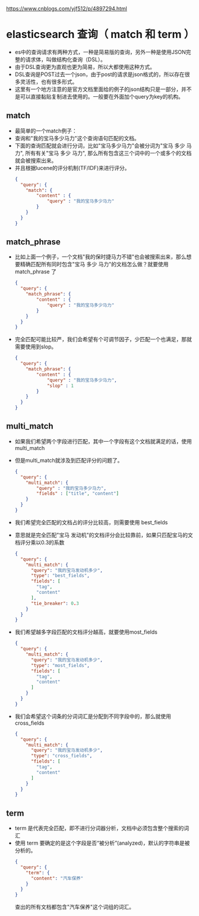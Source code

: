 ﻿
https://www.cnblogs.com/yjf512/p/4897294.html

# elasticsearch 查询（ match 和 term ）

- es中的查询请求有两种方式，一种是简易版的查询，另外一种是使用JSON完整的请求体，叫做结构化查询（DSL）。
- 由于DSL查询更为直观也更为简易，所以大都使用这种方式。
- DSL查询是POST过去一个json，由于post的请求是json格式的，所以存在很多灵活性，也有很多形式。
- 这里有一个地方注意的是官方文档里面给的例子的json结构只是一部分，并不是可以直接黏贴复制进去使用的。一般要在外面加个query为key的机构。


## match
- 最简单的一个match例子：
- 查询和"我的宝马多少马力"这个查询语句匹配的文档。
- 下面的查询匹配就会进行分词，比如"宝马多少马力"会被分词为"宝马 多少 马力", 所有有关"宝马 多少 马力", 那么所有包含这三个词中的一个或多个的文档就会被搜索出来。
- 并且根据lucene的评分机制(TF/IDF)来进行评分。
	```json
	{
	  "query": {
		"match": {
			"content" : {
				"query" : "我的宝马多少马力"
			}
		}
	  }
	}
	```


## match_phrase
- 比如上面一个例子，一个文档"我的保时捷马力不错"也会被搜索出来，那么想要精确匹配所有同时包含"宝马 多少 马力"的文档怎么做？就要使用 match_phrase 了
	```json
	{
	  "query": {
		"match_phrase": {
			"content" : {
				"query" : "我的宝马多少马力"
			}
		}
	  }
	}
	```

- 完全匹配可能比较严，我们会希望有个可调节因子，少匹配一个也满足，那就需要使用到slop。
	```json
	{
	  "query": {
		"match_phrase": {
			"content" : {
				"query" : "我的宝马多少马力",
				"slop" : 1
			}
		}
	  }
	}
	```


## multi_match
- 如果我们希望两个字段进行匹配，其中一个字段有这个文档就满足的话，使用 multi_match
- 但是multi_match就涉及到匹配评分的问题了。
	```json
	{
	  "query": {
		"multi_match": {
			"query" : "我的宝马多少马力",
			"fields" : ["title", "content"]
		}
	  }
	}
	```

- 我们希望完全匹配的文档占的评分比较高，则需要使用 best_fields
- 意思就是完全匹配"宝马 发动机"的文档评分会比较靠前，如果只匹配宝马的文档评分乘以0.3的系数
	```json
	{
	  "query": {
		"multi_match": {
		  "query": "我的宝马发动机多少",
		  "type": "best_fields",
		  "fields": [
			"tag",
			"content"
		  ],
		  "tie_breaker": 0.3
		}
	  }
	}
	```

- 我们希望越多字段匹配的文档评分越高，就要使用most_fields
	```json
	{
	  "query": {
		"multi_match": {
		  "query": "我的宝马发动机多少",
		  "type": "most_fields",
		  "fields": [
			"tag",
			"content"
		  ]
		}
	  }
	}
	```

- 我们会希望这个词条的分词词汇是分配到不同字段中的，那么就使用cross_fields
	```json
	{
	  "query": {
		"multi_match": {
		  "query": "我的宝马发动机多少",
		  "type": "cross_fields",
		  "fields": [
			"tag",
			"content"
		  ]
		}
	  }
	}
	```


## term
- term 是代表完全匹配，即不进行分词器分析，文档中必须包含整个搜索的词汇
- 使用 term 要确定的是这个字段是否“被分析”(analyzed)，默认的字符串是被分析的。
	```json
	{
	  "query": {
		"term": {
		  "content": "汽车保养"
		}
	  }
	}
	```
	查出的所有文档都包含"汽车保养"这个词组的词汇。



